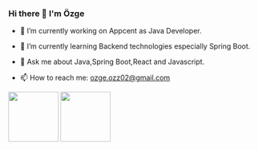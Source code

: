 ### Hi there 👋 I'm Özge


- 🔭 I’m currently working on Appcent as Java Developer.


- 🌱 I’m currently learning Backend technologies especially Spring Boot.


- 💬 Ask me about Java,Spring Boot,React and Javascript.


- 📫 How to reach me: ozge.ozz02@gmail.com


<img src="https://upload.wikimedia.org/wikipedia/commons/4/44/Spring_Framework_Logo_2018.svg" width="100" height="100" />

<img src="https://upload.wikimedia.org/wikipedia/commons/a/a7/React-icon.svg" width="100" height="100" />



